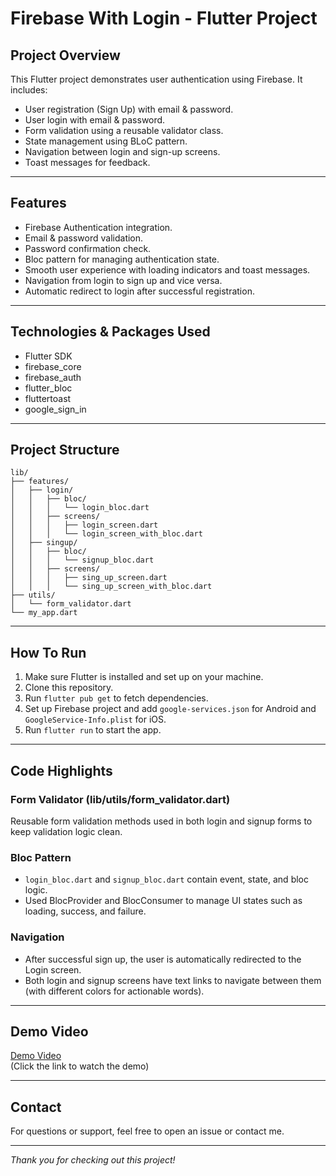 
# Firebase With Login - Flutter Project

## Project Overview
This Flutter project demonstrates user authentication using Firebase. It includes:
- User registration (Sign Up) with email & password.
- User login with email & password.
- Form validation using a reusable validator class.
- State management using BLoC pattern.
- Navigation between login and sign-up screens.
- Toast messages for feedback.

---

## Features
- Firebase Authentication integration.
- Email & password validation.
- Password confirmation check.
- Bloc pattern for managing authentication state.
- Smooth user experience with loading indicators and toast messages.
- Navigation from login to sign up and vice versa.
- Automatic redirect to login after successful registration.

---

## Technologies & Packages Used
- Flutter SDK
- firebase_core
- firebase_auth
- flutter_bloc
- fluttertoast
- google_sign_in

---

## Project Structure

```
lib/
├── features/
│   ├── login/
│   │   ├── bloc/
│   │   │   └── login_bloc.dart
│   │   ├── screens/
│   │   │   ├── login_screen.dart
│   │   │   └── login_screen_with_bloc.dart
│   ├── singup/
│   │   ├── bloc/
│   │   │   └── signup_bloc.dart
│   │   ├── screens/
│   │   │   ├── sing_up_screen.dart
│   │   │   └── sing_up_screen_with_bloc.dart
├── utils/
│   └── form_validator.dart
└── my_app.dart
```

---

## How To Run

1. Make sure Flutter is installed and set up on your machine.
2. Clone this repository.
3. Run `flutter pub get` to fetch dependencies.
4. Set up Firebase project and add `google-services.json` for Android and `GoogleService-Info.plist` for iOS.
5. Run `flutter run` to start the app.

---

## Code Highlights

### Form Validator (lib/utils/form_validator.dart)

Reusable form validation methods used in both login and signup forms to keep validation logic clean.

### Bloc Pattern

- `login_bloc.dart` and `signup_bloc.dart` contain event, state, and bloc logic.
- Used BlocProvider and BlocConsumer to manage UI states such as loading, success, and failure.

### Navigation

- After successful sign up, the user is automatically redirected to the Login screen.
- Both login and signup screens have text links to navigate between them (with different colors for actionable words).

---

## Demo Video

[Demo Video](https://github.com/user-attachments/assets/7317b587-dc56-4442-a381-9bf54d4d23a6)  
(Click the link to watch the demo)

---

## Contact

For questions or support, feel free to open an issue or contact me.

---

*Thank you for checking out this project!*
